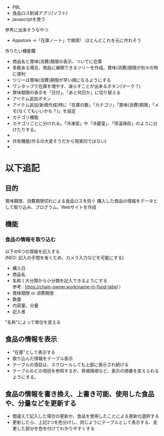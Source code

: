 - PBL
- 食品ロス削減アプリ(ソフト)
- javascriptを使う

参考に出来そうなやつ
- Appstore →「在庫ノート」で検索!　ほとんどこれを元に作れそう

作りたい機能欄
- 商品名と賞味(消費)期限の表示、ついでに在庫
- 多数ある場合、商品に展開できるツリーを作成。賞味(消費)期限が別々の時に便利
- ツリーは賞味(消費)期限が早い順になるようにする
- ワンタップで在庫を増やす、減らすことが出来るボタン(マーク？)
- 賞味期限の表示を「日付」、「あと何日か」に切り替える
- アイテム追加ボタン
- アイテム追加(新規作成)時に「在庫の数」「カテゴリ」「賞味(消費)期限」「メモ(なくてもいいかも？)」を設定
- カテゴリ機能
- カテゴリごとに分けれる。「冷凍室」や「冷蔵室」、「常温保存」のように分けたりする。
- 
- 共有機能(作るの大変そうだから現実的ではない)
-  

# __以下追記__ 
## 目的

賞味期限、消費期限切れによる食品ロスを防ぐ
購入した商品の情報をデータとして取り込み、プログラム、Webサイトを作成

## 機能
### 食品の情報を取り込む
以下の6つの情報を記入する  
(NEO: 記入の手間を省くため、カメラ入力などを可能にする)

- 購入日
- 商品名
- 名称  ( 大分類から小分類を記入できるようにする  
参考 : https://chain-owner.work/name-in-food-label )  
- 賞味期限 or 消費期限
- 数量
- 内容量、分量
- 記入者

"名称"によって単位を変える

## 食品の情報を表示
- "在庫"として表示する
- 取り込んだ情報をテーブル表示
- テーブルの項目は、スクロールしても上部に表示され続ける
- テーブルのどの項目を参照するか、昇順降順など、表示の順番を変えられるようにする。


## 食品の情報を書き換え、上書き可能、使用した食品や、分量などを更新する
- 間違えて記入した場合の更新か、食品を使用したことによる更新化選択する
- 更新したら、上記2つを色分けし、同じようにテーブルとして表示する、変更した部分を色を付けてわかりやすくする